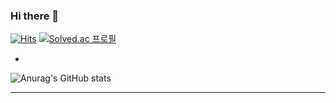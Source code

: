 ### Hi there 👋 
[![Hits](https://hits.seeyoufarm.com/api/count/incr/badge.svg?url=https%3A%2F%2Fgithub.com%2Fhaan823&count_bg=%2379C83D&title_bg=%23555555&icon=&icon_color=%23E7E7E7&title=hits&edge_flat=false)](https://hits.seeyoufarm.com)
[![Solved.ac
프로필](http://mazassumnida.wtf/api/mini/generate_badge?boj=haan823)](https://solved.ac/haan823)

-

<!--
**haan823/haan823** is a ✨ _special_ ✨ repository because its `README.md` (this file) appears on your GitHub profile.

Here are some ideas to get you started:

- 🔭 I’m currently working on ...
- 🌱 I’m currently learning ...
- 👯 I’m looking to collaborate on ...
- 🤔 I’m looking for help with ...
- 💬 Ask me about ...
- 📫 How to reach me: ...
- 😄 Pronouns: ...
- ⚡ Fun fact: ...
-->

![Anurag's GitHub stats](https://github-readme-stats.vercel.app/api?username=haan823&show_icons=true&theme=radical)

---

<!-- ### :books: 공부중
- '스프링 부트와 AWS로 혼자 구현하는 웹 서비스' - 이동욱
- 'TDD 실천법과 도구' - https://repo.yona.io/doortts/blog/issue/1

---

### :question: 공부 예정
- MSA
- CI/CD -->


